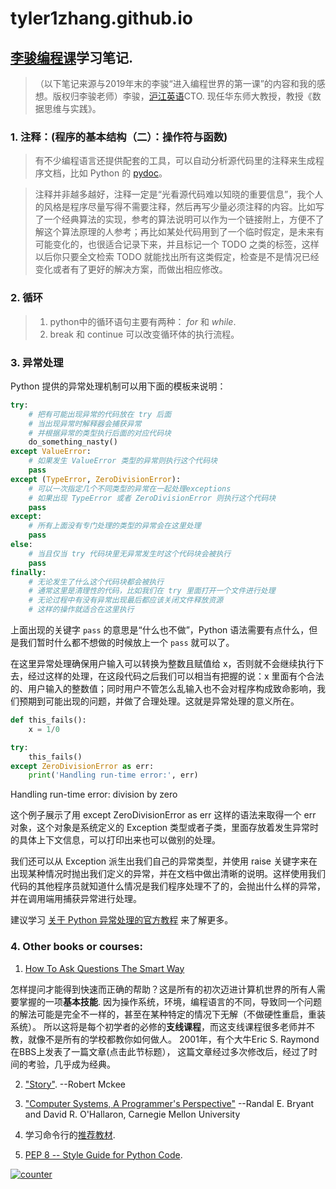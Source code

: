 # tyler1zhang.github.io

## [李骏编程课](https://www.bilibili.com/video/BV1ME411W7dE)学习笔记.
>（以下笔记来源与2019年末的李骏“进入编程世界的第一课”的内容和我的感想。版权归李骏老师）李骏，[沪江英语](https://www.hjenglish.com/)CTO. 现任华东师大教授，教授《数据思维与实践》。 

### 1. 注释：(程序的基本结构（二）：操作符与函数)
 >有不少编程语言还提供配套的工具，可以自动分析源代码里的注释来生成程序文档，比如 Python 的 [pydoc](https://docs.python.org/2/library/pydoc.html)。

>注释并非越多越好，注释一定是“光看源代码难以知晓的重要信息”，我个人的风格是程序尽量写得不需要注释，然后再写少量必须注释的内容。比如写了一个经典算法的实现，参考的算法说明可以作为一个链接附上，方便不了解这个算法原理的人参考；再比如某处代码用到了一个临时假定，是未来有可能变化的，也很适合记录下来，并且标记一个 TODO 之类的标签，这样以后你只要全文检索 TODO 就能找出所有这类假定，检查是不是情况已经变化或者有了更好的解决方案，而做出相应修改。


### 2. 循环

> 1. python中的循环语句主要有两种： *for* 和 *while*.
> 2. break 和 continue 可以改变循环体的执行流程。 

### 3. 异常处理

Python 提供的异常处理机制可以用下面的模板来说明：

```python
try:
    # 把有可能出现异常的代码放在 try 后面
    # 当出现异常时解释器会捕获异常
    # 并根据异常的类型执行后面的对应代码块
    do_something_nasty()
except ValueError:
    # 如果发生 ValueError 类型的异常则执行这个代码块
    pass
except (TypeError, ZeroDivisionError):
    # 可以一次指定几个不同类型的异常在一起处理exceptions
    # 如果出现 TypeError 或者 ZeroDivisionError 则执行这个代码块
    pass
except:
    # 所有上面没有专门处理的类型的异常会在这里处理
    pass
else:
    # 当且仅当 try 代码块里无异常发生时这个代码块会被执行
    pass
finally:
    # 无论发生了什么这个代码块都会被执行
    # 通常这里是清理性的代码，比如我们在 try 里面打开一个文件进行处理
    # 无论过程中有没有异常出现最后都应该关闭文件释放资源
    # 这样的操作就适合在这里执行
```

上面出现的关键字 `pass` 的意思是“什么也不做”，Python 语法需要有点什么，但是我们暂时什么都不想做的时候放上一个 `pass` 就可以了。

在这里异常处理确保用户输入可以转换为整数且赋值给 x，否则就不会继续执行下去，经过这样的处理，在这段代码之后我们可以相当有把握的说：x 里面有个合法的、用户输入的整数值；同时用户不管怎么乱输入也不会对程序构成致命影响，我们预期到可能出现的问题，并做了合理处理。这就是异常处理的意义所在。

```python
def this_fails():
    x = 1/0

try:
    this_fails()
except ZeroDivisionError as err:
    print('Handling run-time error:', err)
```

Handling run-time error: division by zero

这个例子展示了用 except ZeroDivisionError as err 这样的语法来取得一个 err 对象，这个对象是系统定义的 Exception 类型或者子类，里面存放着发生异常时的具体上下文信息，可以打印出来也可以做别的处理。

我们还可以从 Exception 派生出我们自己的异常类型，并使用 raise 关键字来在出现某种情况时抛出我们定义的异常，并在文档中做出清晰的说明。这样使用我们代码的其他程序员就知道什么情况是我们程序处理不了的，会抛出什么样的异常，并在调用端用捕获异常进行处理。

建议学习 [关于 Python 异常处理的官方教程](https://docs.python.org/3/tutorial/errors.html) 来了解更多。





### 4. Other books or courses:

1.  [How To Ask Questions The Smart Way](http://www.catb.org/~esr/faqs/smart-questions.html)

怎样提问才能得到快速而正确的帮助？这是所有的初次迈进计算机世界的所有人需要掌握的一项**基本技能**. 因为操作系统，环境，编程语言的不同，导致同一个问题的解法可能是完全不一样的，甚至在某种特定的情况下无解（不做硬性重启，重装系统）。 所以这将是每个初学者的必修的**支线课程**，而这支线课程很多老师并不教，就像不是所有的学校都教你如何做人。 2001年，有个大牛Eric S. Raymond在BBS上发表了一篇文章(点击此节标题）， 这篇文章经过多次修改后，经过了时间的考验，几乎成为经典。

2. ["Story"](https://www.amazon.com/Story-Structure-Substance-Principles-Screenwriting-ebook/dp/B0042FZVOY). --Robert Mckee

3. ["Computer Systems, A Programmer's Perspective"](http://csapp.cs.cmu.edu/) --Randal E. Bryant and David R. O'Hallaron, Carnegie Mellon University

4. 学习命令行的[推荐教材](http://cglab.ca/~morin/teaching/1405/clcc/book/cli-crash-courseli3.html#x4-40000.1).

5. [PEP 8 -- Style Guide for Python Code](https://www.python.org/dev/peps/pep-0008/). 


<div>
  <a href='https://www.counter12.com'><img src='https://www.counter12.com/img-b0zD7x0BDdD7315B-2.gif' border='0' alt='counter'>
  </a>
  <script type='text/javascript' src='https://www.counter12.com/ad.js?id=b0zD7x0BDdD7315B'>
  </script>
</div>
